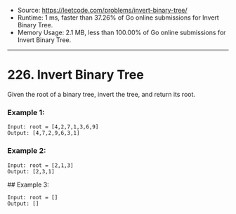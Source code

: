 - Source: https://leetcode.com/problems/invert-binary-tree/
- Runtime: 1 ms, faster than 37.26% of Go online submissions for Invert Binary Tree.
- Memory Usage: 2.1 MB, less than 100.00% of Go online submissions for Invert Binary Tree.
---

# 226. Invert Binary Tree


Given the root of a binary tree, invert the tree, and return its root.

 
### Example 1:

```
Input: root = [4,2,7,1,3,6,9]
Output: [4,7,2,9,6,3,1]
```


### Example 2:

```
Input: root = [2,1,3]
Output: [2,3,1]
```


## Example 3:

```
Input: root = []
Output: []
```
